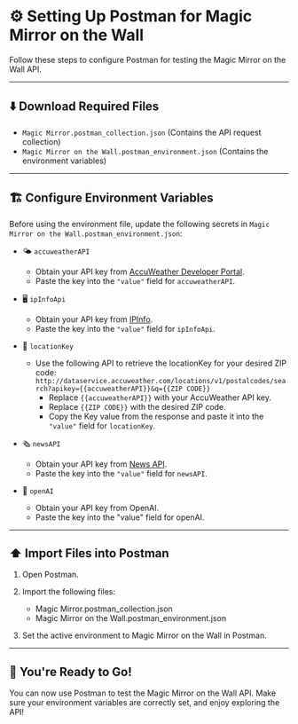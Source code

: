 # ⚙️ Setting Up Postman for Magic Mirror on the Wall

Follow these steps to configure Postman for testing the Magic Mirror on the Wall API.

---

## ⬇️ Download Required Files

- `Magic Mirror.postman_collection.json`
  (Contains the API request collection)
- `Magic Mirror on the Wall.postman_environment.json`
  (Contains the environment variables)

---

## 🏗️ Configure Environment Variables

Before using the environment file, update the following secrets in `Magic Mirror on the Wall.postman_environment.json`:

- 🌤️ `accuweatherAPI`

  - Obtain your API key from [AccuWeather Developer Portal](https://developer.accuweather.com/apis).
  - Paste the key into the `"value"` field for `accuweatherAPI`.

- 🖥️ `ipInfoApi`

  - Obtain your API key from [IPInfo](https://ipinfo.io/).
  - Paste the key into the `"value"` field for `ipInfoApi`.

- 📍 `locationKey`

  - Use the following API to retrieve the locationKey for your desired ZIP code: `http://dataservice.accuweather.com/locations/v1/postalcodes/search?apikey={{accuweatherAPI}}&q={{ZIP CODE}}`
    - Replace `{{accuweatherAPI}}` with your AccuWeather API key.
    - Replace `{{ZIP CODE}}` with the desired ZIP code.
    - Copy the Key value from the response and paste it into the `"value"` field for `locationKey`.

- 🗞️ `newsAPI`

  - Obtain your API key from [News API](https://newsapi.org).
  - Paste the key into the `"value"` field for `newsAPI`.

- 🤖 `openAI`

  - Obtain your API key from OpenAI.
  - Paste the key into the "value" field for openAI.

---

## ⬆️ Import Files into Postman

1. Open Postman.
1. Import the following files:

   - Magic Mirror.postman_collection.json
   - Magic Mirror on the Wall.postman_environment.json

1. Set the active environment to Magic Mirror on the Wall in Postman.

---

## 🚀 You're Ready to Go!

You can now use Postman to test the Magic Mirror on the Wall API. Make sure your environment variables are correctly set, and enjoy exploring the API!
